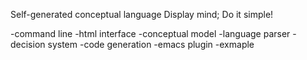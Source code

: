 Self-generated conceptual language
Display mind;
Do it simple!

-command line
-html interface
-conceptual model
-language parser
-decision system
-code generation
-emacs plugin
-exmaple